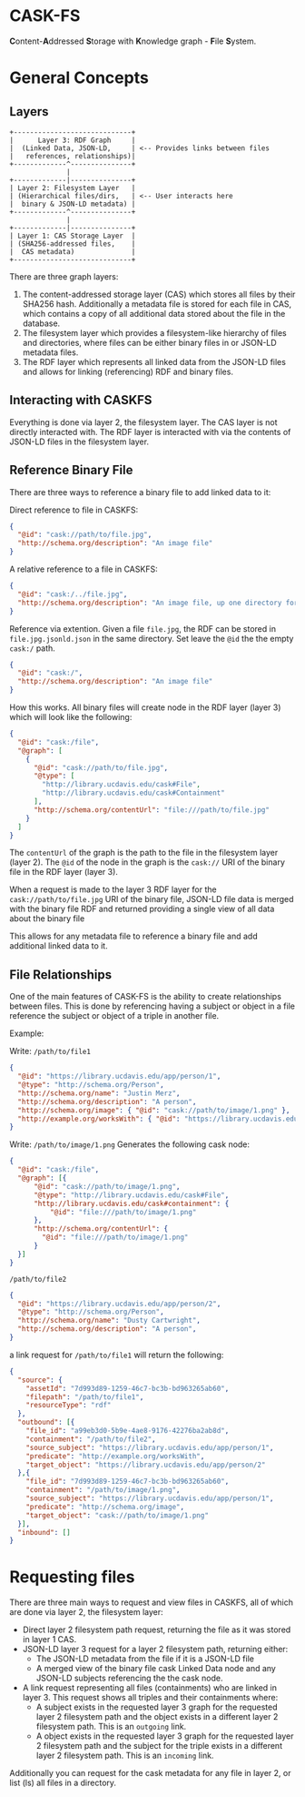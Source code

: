 # CASK-FS
<b>C</b>ontent-<b>A</b>ddressed <b>S</b>torage with <b>K</b>nowledge graph - <b>F</b>ile <b>S</b>ystem.



# General Concepts

## Layers

```
+-----------------------------+
|      Layer 3: RDF Graph     |
|  (Linked Data, JSON-LD,     | <-- Provides links between files
|   references, relationships)|
+-------------^---------------+
              |
+-------------|---------------+
| Layer 2: Filesystem Layer   |
| (Hierarchical files/dirs,   | <-- User interacts here
|  binary & JSON-LD metadata) |
+-------------^---------------+
              |
+-------------|---------------+
| Layer 1: CAS Storage Layer  |
| (SHA256-addressed files,    |
|  CAS metadata)              |
+-----------------------------+
```

There are three graph layers:
  1. The content-addressed storage layer (CAS) which stores all files by their SHA256 hash.  Additionally a metadata file is stored for each file in CAS, which contains a copy of all additional data stored about the file in the database.
  2. The filesystem layer which provides a filesystem-like hierarchy of files and directories, where files can be either binary files in or JSON-LD metadata files.
  3. The RDF layer which represents all linked data from the JSON-LD files and allows for linking (referencing) RDF and binary files.


## Interacting with CASKFS

Everything is done via layer 2, the filesystem layer.  The CAS layer is not directly interacted with.  The RDF layer is interacted with via the contents of JSON-LD files in the filesystem layer.


## Reference Binary File

There are three ways to reference a binary file to add linked data to it:

Direct reference to file in CASKFS:

```json
{
  "@id": "cask://path/to/file.jpg",
  "http://schema.org/description": "An image file"
}
```

A relative reference to a file in CASKFS:
```json
{
  "@id": "cask:/../file.jpg",
  "http://schema.org/description": "An image file, up one directory for metadata file"
}
```

Reference via extention.  Given a file `file.jpg`, the RDF can be stored in `file.jpg.jsonld.json` in the same directory.  Set leave the `@id` the the empty `cask:/` path.

```json
{
  "@id": "cask:/",
  "http://schema.org/description": "An image file"
}
```

How this works.  All binary files will create node in the RDF layer (layer 3) which will look like the following:

```json
{
  "@id": "cask:/file",
  "@graph": [
    {
      "@id": "cask://path/to/file.jpg",
      "@type": [
        "http://library.ucdavis.edu/cask#File",
        "http://library.ucdavis.edu/cask#Containment"
      ],
      "http://schema.org/contentUrl": "file:///path/to/file.jpg"
    }
  ]
}
```

The `contentUrl` of the graph is the path to the file in the filesystem layer (layer 2).  The `@id` of the node in the graph is the `cask://` URI of the binary file in the RDF layer (layer 3). 

When a request is made to the layer 3 RDF layer for the `cask://path/to/file.jpg` URI of the binary file,  JSON-LD file data is merged with the binary file RDF and returned providing a single view of all data about the binary file

This allows for any metadata file to reference a binary file and add additional linked data to it.

## File Relationships

One of the main features of CASK-FS is the ability to create relationships between files.  This is done by referencing having a subject or object in a file reference the subject or object of a triple in another file.

Example:

Write: `/path/to/file1`
```json
{
  "@id": "https://library.ucdavis.edu/app/person/1",
  "@type": "http://schema.org/Person",
  "http://schema.org/name": "Justin Merz",
  "http://schema.org/description": "A person",
  "http://schema.org/image": { "@id": "cask://path/to/image/1.png" },
  "http://example.org/worksWith": { "@id": "https://library.ucdavis.edu/app/person/2" }
}
```

Write: `/path/to/image/1.png`
Generates the following cask node:
```json
{
  "@id": "cask:/file",
  "@graph": [{
      "@id": "cask://path/to/image/1.png",
      "@type": "http://library.ucdavis.edu/cask#File",
      "http://library.ucdavis.edu/cask#containment": {
          "@id": "file:///path/to/image/1.png"
      },
      "http://schema.org/contentUrl": {
        "@id": "file:///path/to/image/1.png"
      }
  }]
}
```

`/path/to/file2`
```json
{
  "@id": "https://library.ucdavis.edu/app/person/2",
  "@type": "http://schema.org/Person",
  "http://schema.org/name": "Dusty Cartwright",
  "http://schema.org/description": "A person",
}
```

a link request for `/path/to/file1` will return the following:

```json
{
  "source": {
    "assetId": "7d993d89-1259-46c7-bc3b-bd963265ab60",
    "filepath": "/path/to/file1",
    "resourceType": "rdf"
  },
  "outbound": [{
    "file_id": "a99eb3d0-5b9e-4ae8-9176-42276ba2ab8d",
    "containment": "/path/to/file2",
    "source_subject": "https://library.ucdavis.edu/app/person/1",
    "predicate": "http://example.org/worksWith",
    "target_object": "https://library.ucdavis.edu/app/person/2"
  },{
    "file_id": "7d993d89-1259-46c7-bc3b-bd963265ab60",
    "containment": "/path/to/image/1.png",
    "source_subject": "https://library.ucdavis.edu/app/person/1",
    "predicate": "http://schema.org/image",
    "target_object": "cask://path/to/image/1.png"
  }],
  "inbound": []
}
```

# Requesting files

There are three main ways to request and view files in CASKFS, all of which are done via layer 2, the filesystem layer:
  - Direct layer 2 filesystem path request, returning the file as it was stored in layer 1 CAS.
  - JSON-LD layer 3 request for a layer 2 filesystem path, returning either:
    - The JSON-LD metadata from the file if it is a JSON-LD file
    - A merged view of the binary file cask Linked Data node and any JSON-LD subjects referencing the the cask node.
  - A link request representing all files (containments) who are linked in layer 3. This request shows all triples and their containments where:
    - A subject exists in the requested layer 3 graph for the requested layer 2 filesystem path and the object exists in a different layer 2 filesystem path. This is an `outgoing` link.
    - A object exists in the requested layer 3 graph for the requested layer 2 filesystem path and the subject for the triple exists in a different layer 2 filesystem path. This is an `incoming` link.

Additionally you can request for the cask metadata for any file in layer 2, or list (ls)
all files in a directory.